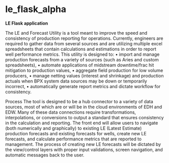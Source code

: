 # le_flask_alpha

**LE Flask application**

The LE and Forecast Utility is a tool meant to improve the speed and consistency of production reporting for operations. Currently, engineers are required to gather data from several sources and are utilizing multiple excel spreadsheets that contain calculations and estimations in order to report well performance metrics. This utility is designed to:
•	import and manage production forecasts from a variety of sources (such as Aries and custom spreadsheets), 
•	automate applications of midstream downtime/frac hit mitigation to production values, 
•	aggregate field production for low volume producers,
•	manage netting values (interest and shrinkage) and production actuals when BPX system data sources may be down or temporarily incorrect,
•	automatically generate report metrics and dictate workflow for consistency.


Process
The tool is designed to be a hub connector to a variety of data sources, most of which are or will be in the cloud environments of EDH and EDW. Many of these data connections require transformations, interpolations, or conversions to output a standard that ensures consistency in the calculation and reporting. 
The front end will allow users to navigate (both numerically and graphically) to existing LE (Latest Estimate) production forecasts and existing forecasts for wells, create new LE forecasts, and calculate performance metrics that are reported to management. The process of creating new LE forecasts will be dictated by the view/control layers with proper input validations, screen navigation, and automatic messages back to the user.
